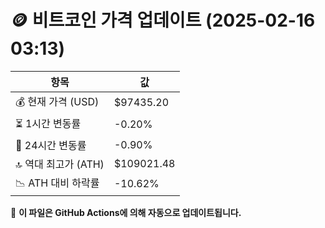 # 🪙 비트코인 가격 업데이트 (2025-02-16 03:13)

| 항목                | 값 |
|--------------------|----------------|
| 💰 현재 가격 (USD) | $97435.20 |
| ⏳ 1시간 변동률    | -0.20% |
| 📆 24시간 변동률   | -0.90% |
| 🔝 역대 최고가 (ATH) | $109021.48 |
| 📉 ATH 대비 하락률 | -10.62% |

🔄 **이 파일은 GitHub Actions에 의해 자동으로 업데이트됩니다.**
